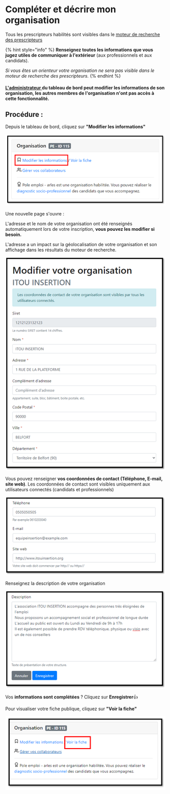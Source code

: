 # Compléter et décrire mon organisation

Tous les prescripteurs habilités sont visibles dans le [moteur de recherche des prescripteurs](https://emplois.inclusion.beta.gouv.fr/search/prescribers)

{% hint style="info" %}
**Renseignez toutes les informations que vous jugez utiles de communiquer à l'extérieur** \(aux professionnels et aux candidats\). 

_Si vous êtes un orienteur votre organisation ne sera pas visible dans le moteur de recherche des prescripteurs._
{% endhint %}

#### [L'administrateur ](administrateur-de-lorganisation.md)du tableau de bord peut modifier les informations de son organisation, les autres membres de l'organisation n'ont pas accès à cette fonctionnalité.

## Procédure : 

Depuis le tableau de bord, cliquez sur **"Modifier les informations"**

![](../.gitbook/assets/image%20%2891%29.png)

Une nouvelle page s'ouvre  :

L'adresse et le nom de votre organisation ont été renseignés automatiquement lors de votre inscription, **vous pouvez les modifier si besoin.**

L'adresse a un impact sur la géolocalisation de votre organisation et son affichage dans les résultats du moteur de recherche.

![](../.gitbook/assets/image%20%2876%29.png)

Vous pouvez renseigner **vos coordonnées de contact \(Téléphone, E-mail, site web\)**. Les coordonnées de contact sont visibles uniquement aux utilisateurs connectés \(candidats et professionnels\)

![](../.gitbook/assets/image%20%2878%29.png)

Renseignez la description de votre organisation

![](../.gitbook/assets/image%20%2875%29.png)

Vos **informations sont complétées** ? Cliquez sur **Enregistrer**👍 

Pour visualiser votre fiche publique, cliquez sur **"Voir la fiche"**

![](../.gitbook/assets/image%20%2896%29.png)

